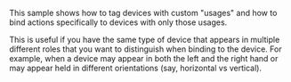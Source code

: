 This sample shows how to tag devices with custom "usages" and how to bind actions specifically to devices with only those usages.

This is useful if you have the same type of device that appears in multiple different roles that you want to distinguish when binding to the device. For example, when a device may appear in both the left and the right hand or may appear held in different orientations (say, horizontal vs vertical).
